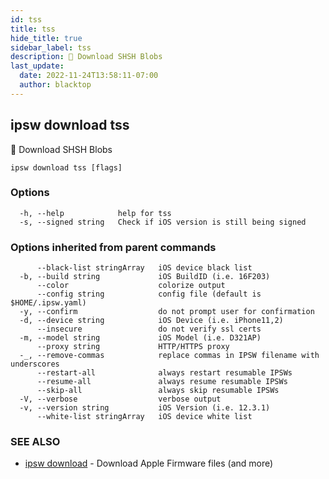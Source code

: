 ```yaml
---
id: tss
title: tss
hide_title: true
sidebar_label: tss
description: 🚧 Download SHSH Blobs
last_update:
  date: 2022-11-24T13:58:11-07:00
  author: blacktop
---
```

## ipsw download tss

🚧 Download SHSH Blobs

```
ipsw download tss [flags]
```

### Options

```
  -h, --help            help for tss
  -s, --signed string   Check if iOS version is still being signed
```

### Options inherited from parent commands

```
      --black-list stringArray   iOS device black list
  -b, --build string             iOS BuildID (i.e. 16F203)
      --color                    colorize output
      --config string            config file (default is $HOME/.ipsw.yaml)
  -y, --confirm                  do not prompt user for confirmation
  -d, --device string            iOS Device (i.e. iPhone11,2)
      --insecure                 do not verify ssl certs
  -m, --model string             iOS Model (i.e. D321AP)
      --proxy string             HTTP/HTTPS proxy
  -_, --remove-commas            replace commas in IPSW filename with underscores
      --restart-all              always restart resumable IPSWs
      --resume-all               always resume resumable IPSWs
      --skip-all                 always skip resumable IPSWs
  -V, --verbose                  verbose output
  -v, --version string           iOS Version (i.e. 12.3.1)
      --white-list stringArray   iOS device white list
```

### SEE ALSO

* [ipsw download](/docs/cli/ipsw/download)	 - Download Apple Firmware files (and more)

